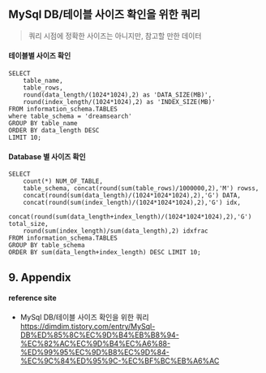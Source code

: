 ## MySql DB/테이블 사이즈 확인을 위한 쿼리
> 쿼리 시점에 정확한 사이즈는 아니지만, 참고할 만한 데이터

#### 테이블별 사이즈 확인
```
SELECT
    table_name,
    table_rows,
    round(data_length/(1024*1024),2) as 'DATA_SIZE(MB)',
    round(index_length/(1024*1024),2) as 'INDEX_SIZE(MB)'
FROM information_schema.TABLES
where table_schema = 'dreamsearch'
GROUP BY table_name
ORDER BY data_length DESC
LIMIT 10;
```

#### Database 별 사이즈 확인
```
SELECT
	count(*) NUM_OF_TABLE,
	table_schema, concat(round(sum(table_rows)/1000000,2),'M') rowss,
	concat(round(sum(data_length)/(1024*1024*1024),2),'G') DATA,
	concat(round(sum(index_length)/(1024*1024*1024),2),'G') idx,
	concat(round(sum(data_length+index_length)/(1024*1024*1024),2),'G') total_size,
	round(sum(index_length)/sum(data_length),2) idxfrac
FROM information_schema.TABLES
GROUP BY table_schema
ORDER BY sum(data_length+index_length) DESC LIMIT 10;
```

## 9. Appendix

#### reference site

+ MySql DB/테이블 사이즈 확인을 위한 쿼리  
https://dimdim.tistory.com/entry/MySql-DB%ED%85%8C%EC%9D%B4%EB%B8%94-%EC%82%AC%EC%9D%B4%EC%A6%88-%ED%99%95%EC%9D%B8%EC%9D%84-%EC%9C%84%ED%95%9C-%EC%BF%BC%EB%A6%AC


